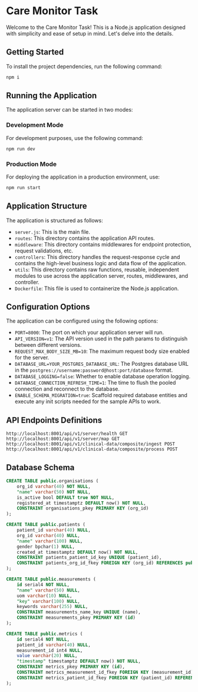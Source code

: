 # Care Monitor Task

Welcome to the Care Monitor Task! This is a Node.js application designed with simplicity and ease of setup in mind. Let's delve into the details.

## Getting Started

To install the project dependencies, run the following command:

```bash
npm i
```

## Running the Application

The application server can be started in two modes:

### Development Mode

For development purposes, use the following command:

```bash
npm run dev
```

### Production Mode

For deploying the application in a production environment, use:

```bash
npm run start
```

## Application Structure

The application is structured as follows:

- `server.js`: This is the main file.
- `routes`: This directory contains the application API routes.
- `middleware`: This directory contains middlewares for endpoint protection, request validations, etc.
- `controllers`: This directory handles the request-response cycle and contains the high-level business logic and data flow of the application.
- `utils`: This directory contains raw functions, reusable, independent modules to use across the application server, routes, middlewares, and controller.
- `Dockerfile`: This file is used to containerize the Node.js application.

## Configuration Options

The application can be configured using the following options:

- `PORT=8000`: The port on which your application server will run.
- `API_VERSION=v1`: The API version used in the path params to distinguish between different versions.
- `REQUEST_MAX_BODY_SIZE_MB=10`: The maximum request body size enabled for the server.
- `DATABASE_URL=YOUR_POSTGRES_DATABASE_URL`: The Postgres database URL in the `postgres://username:password@host:port/database` format.
- `DATABASE_LOGGING=false`: Whether to enable database operation logging.
- `DATABASE_CONNECTION_REFRESH_TIME=1`: The time to flush the pooled connection and reconnect to the database.
- `ENABLE_SCHEMA_MIGRATION=true`: Scaffold required database entities and execute any init scripts needed for the sample APIs to work.

## API Endpoints Definitions

```
http://localhost:8001/api/v1/server/health GET 
http://localhost:8001/api/v1/server/map GET
http://localhost:8001/api/v1/clinical-data/composite/ingest POST
http://localhost:8001/api/v1/clinical-data/composite/process POST
```

## Database Schema

```sql
CREATE TABLE public.organisations (
	org_id varchar(40) NOT NULL,
	"name" varchar(50) NOT NULL,
	is_active bool DEFAULT true NOT NULL,
	registered_at timestamptz DEFAULT now() NOT NULL,
	CONSTRAINT organisations_pkey PRIMARY KEY (org_id)
);

CREATE TABLE public.patients (
	patient_id varchar(40) NULL,
	org_id varchar(40) NULL,
	"name" varchar(100) NULL,
	gender bpchar(1) NULL,
	created_at timestamptz DEFAULT now() NOT NULL,
	CONSTRAINT patients_patient_id_key UNIQUE (patient_id),
	CONSTRAINT patients_org_id_fkey FOREIGN KEY (org_id) REFERENCES public.organisations(org_id)
);

CREATE TABLE public.measurements (
	id serial4 NOT NULL,
	"name" varchar(50) NULL,
	uom varchar(10) NULL,
	"key" varchar(100) NULL,
	keywords varchar(255) NULL,
	CONSTRAINT measurements_name_key UNIQUE (name),
	CONSTRAINT measurements_pkey PRIMARY KEY (id)
);

CREATE TABLE public.metrics (
	id serial4 NOT NULL,
	patient_id varchar(40) NULL,
	measurement_id int4 NULL,
	value varchar(20) NULL,
	"timestamp" timestamptz DEFAULT now() NOT NULL,
	CONSTRAINT metrics_pkey PRIMARY KEY (id),
	CONSTRAINT metrics_measurement_id_fkey FOREIGN KEY (measurement_id) REFERENCES public.measurements(id),
	CONSTRAINT metrics_patient_id_fkey FOREIGN KEY (patient_id) REFERENCES public.patients(patient_id)
);
```